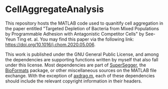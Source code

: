 # CellAggregateAnalysis
This repository hosts the MATLAB code used to quanitify cell aggregation in the paper entitled "Targeted Depletion of Bacteria from Mixed Populations by Programmable Adhesion with Antagonistic Competitor Cells" by See-Yeun Ting et. al. You may find this paper via the following link: https://doi.org/10.1016/j.chom.2020.05.006. 

This work is published under the GNU General Public License, and among the dependencies are supporting functions written by myself that also fall under this license. Most dependencies are part of [SuperSegger](https://github.com/wiggins-lab/SuperSegger/wiki), the [BioFormats](https://github.com/ome/bioformats) package, or other miscellaneous sources on the MATLAB file exchange. With the exception of [axdrag.m](https://github.com/gulley/Ax-Drag), each of these dependencies should include the relevant copyright information in their headers. 

